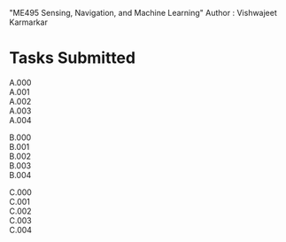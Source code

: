 "ME495 Sensing, Navigation, and Machine Learning"
Author : Vishwajeet Karmarkar </br>

# Tasks Submitted 
A.000 <br/>
A.001 <br/>
A.002 <br/>
A.003 <br/>
A.004 <br/>

B.000 <br/>
B.001 <br/>
B.002 <br/>
B.003 <br/>
B.004 <br/>

C.000 <br/>
C.001 <br/>
C.002 <br/>
C.003 <br/>
C.004 <br/>

